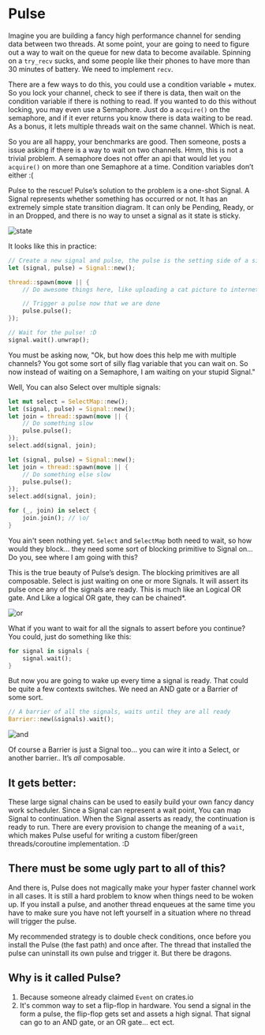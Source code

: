Pulse
=====

Imagine you are building a fancy high performance channel for sending data between two threads. At some point, your are going to need to figure out a way to wait on the queue for new data to become available. Spinning on a `try_recv` sucks, and some people like their phones to have more than 30 minutes of battery. We need to implement `recv`.

There are a few ways to do this, you could use a condition variable + mutex. So you lock your channel, check to see if there is data, then wait on the condition variable if there is nothing to read. If you wanted to do this without locking, you may even use a Semaphore. Just do a `acquire()` on the semaphore, and if it ever returns you know there is data waiting to be read. As a bonus, it lets multiple threads wait on the same channel. Which is neat.

So you are all happy, your benchmarks are good. Then someone, posts a issue asking if there is a way to wait on two channels. Hmm, this is not a trivial problem. A semaphore does not offer an api that would let you `acquire()` on more than one Semaphore at a time. Condition variables don’t either :(

Pulse to the rescue! Pulse’s solution to the problem is a one-shot Signal. A Signal represents whether something has occurred or not. It has an extremely simple state transition diagram. It can only be Pending, Ready, or in an Dropped, and there is no way to unset a signal as it state is sticky.

![state](https://raw.githubusercontent.com/csherratt/pulse/master/.images/states.png)

It looks like this in practice:

```rust
// Create a new signal and pulse, the pulse is the setting side of a signal
let (signal, pulse) = Signal::new();

thread::spawn(move || {
    // Do awesome things here, like uploading a cat picture to internet

    // Trigger a pulse now that we are done
    pulse.pulse();
});

// Wait for the pulse! :D
signal.wait().unwrap();
```

You must be asking now, "Ok, but how does this help me with multiple channels? You got some sort of silly flag variable that you can wait on. So now instead of waiting on a Semaphore, I am waiting on your stupid Signal."

Well, You can also Select over multiple signals:

```rust
let mut select = SelectMap::new();
let (signal, pulse) = Signal::new();
let join = thread::spawn(move || {
    // Do something slow
    pulse.pulse();
});
select.add(signal, join);

let (signal, pulse) = Signal::new();
let join = thread::spawn(move || {
    // Do something else slow
    pulse.pulse();
});
select.add(signal, join);

for (_, join) in select {
    join.join(); // \o/
}
```

You ain't seen nothing yet. `Select` and `SelectMap` both need to wait, so how would they block... they need some sort of blocking primitive to Signal on... Do you, see where I am going with this?

This is the true beauty of Pulse’s design. The blocking primitives are all composable. Select is just waiting on one or more Signals. It will assert its pulse once any of the signals are ready. This is much like an Logical OR gate. And Like a logical OR gate, they can be chained*.

![or](https://raw.githubusercontent.com/csherratt/pulse/master/.images/or_gate.png)

What if you want to wait for all the signals to assert before you continue? You could, just do something like this:

```rust
for signal in signals {
    signal.wait();
}
```

But now you are going to wake up every time a signal is ready. That could be quite a few contexts switches. We need an AND gate or a Barrier of some sort.

```rust
// A barrier of all the signals, waits until they are all ready
Barrier::new(&signals).wait();
```

![and](https://raw.githubusercontent.com/csherratt/pulse/master/.images/and_gate.png)

Of course a Barrier is just a Signal too... you can wire it into a Select, or another barrier.. It’s _all_ composable.

It gets better:
---------------

These large signal chains can be used to easily build your own fancy dancy work scheduler. Since a Signal can represent a wait point, You can map Signal to continuation. When the Signal asserts as ready, the continuation is ready to run. There are every provision to change the meaning of a `wait`, which makes Pulse useful for writing a custom fiber/green threads/coroutine implementation. :D

There must be some ugly part to all of this?
--------------------------------------------

And there is, Pulse does not magically make your hyper faster channel work in all cases. It is still a hard problem to know when things need to be woken up. If you install a pulse, and another thread enqueues at the same time you have to make sure you have not left yourself in a situation where no thread will trigger the pulse. 

My recommended strategy is to double check conditions, once before you install the Pulse (the fast path) and once after. The thread that installed the pulse can uninstall its own pulse and trigger it. But there be dragons.

Why is it called Pulse?
-----------------------

1) Because someone already claimed `Event` on crates.io
2) It's common way to set a flip-flop in hardware. You send a signal in the form a pulse, the flip-flop gets set and assets a high signal.
That signal can go to an AND gate, or an OR gate... ect ect.
